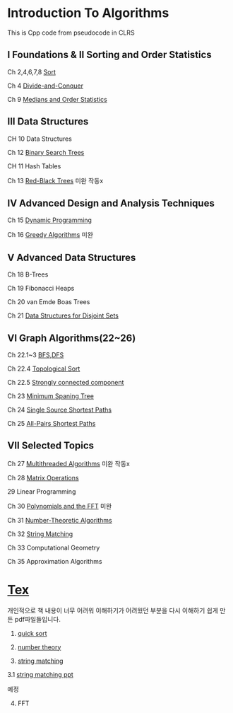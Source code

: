 # Introduction To Algorithms

This is Cpp code from  pseudocode in CLRS

## I Foundations & II Sorting and Order Statistics

Ch 2,4,6,7,8 [Sort](./1~8sort)

Ch 4 [Divide-and-Conquer](./docs/ch4/readme.md)

Ch 9 [Medians and Order Statistics](./docs/ch9/readme.md)

## III Data Structures 

CH 10 Data Structures

Ch 12 [Binary Search Trees](./docs/ch12/readme.md)

CH 11 Hash Tables

Ch 13 [Red-Black Trees](./docs/ch13/readme.md)
미완 작동x

## IV Advanced Design and Analysis Techniques

Ch 15 [Dynamic Programming](./docs/ch15/readme.md)


Ch 16 [Greedy Algorithms](./docs/ch16/readme.md)
미완

## V Advanced Data Structures

Ch 18 B-Trees

Ch 19 Fibonacci Heaps

Ch 20 van Emde Boas Trees

Ch 21 [Data Structures for Disjoint Sets](./docs/Graph/readme.md)

## VI Graph Algorithms(22~26)

Ch 22.1~3 [BFS,DFS](./docs/Graph/22_123.md)

Ch 22.4 [Topological Sort](./docs/Graph/22_4_DAG.md)

Ch 22.5 [Strongly connected component](./docs/Graph/22_5_SCC.md)

Ch 23 [Minimum Spaning Tree](./docs/Graph/23_MST.md)

Ch 24 [Single Source Shortest Paths](./docs/Graph/24_SSSP.md.md)

Ch 25 [All-Pairs Shortest Paths](./docs/Graph/25_all_pairs_shortest_paths.md.md)


## VII Selected Topics



Ch 27 [Multithreaded Algorithms](./docs/ch27/readme.md)
미완 작동x

Ch 28 [Matrix Operations](./docs/ch28/readme.md)

29 Linear Programming

Ch 30 [Polynomials and the FFT](./docs/ch30/readme.md)
미완

Ch 31 [Number-Theoretic Algorithms](./docs/ch31/readme.md)

Ch 32 [String Matching](./docs/ch32/readme.md)

Ch 33 Computational Geometry

Ch 35 Approximation Algorithms


# [Tex](./tex_project/readme.md)

개인적으로 책 내용이 너무 어려워 이해하기가 어려웠던 부분을 다시 이해하기 쉽게 만든 pdf파일들입니다.

1. [quick sort](./tex_project/introduction_to_quicksort/quick_sort.pdf)

2. [number theory](./tex_project/number_theory/number_theory.pdf)

3. [string matching](./tex_project/string_matching/stringmatch.pdf)

3.1 [string matching ppt](./tex_project/string_matching_ppt/string.pdf)

예정

4. FFT


